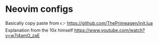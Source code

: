 # Neovim configs

Basically copy paste from
👉 https://github.com/ThePrimeagen/init.lua
Explanation from the 10x himself https://www.youtube.com/watch?v=w7i4amO_zaE
